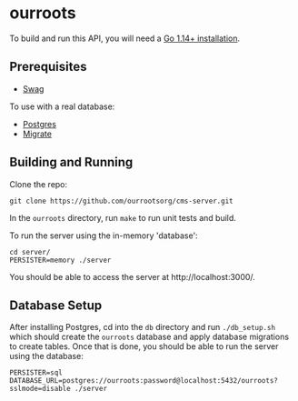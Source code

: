 # ourroots

To build and run this API, you will need a [Go 1.14+ installation](https://golang.org/dl/). 

## Prerequisites

* [Swag](https://github.com/swaggo/swag#getting-started)

To use with a real database:
* [Postgres](https://www.postgresql.org/download/)
* [Migrate](https://github.com/golang-migrate/migrate/tree/master/cmd/migrate)

## Building and Running

Clone the repo:
```
git clone https://github.com/ourrootsorg/cms-server.git
```
In the `ourroots` directory, run `make` to run unit tests and build.

To run the server using the in-memory 'database':
```
cd server/
PERSISTER=memory ./server
```

You should be able to access the server at http://localhost:3000/. 

## Database Setup

After installing Postgres, cd into the `db` directory and run `./db_setup.sh` which should create the `ourroots` database and apply database migrations to create tables. Once that is done, you should be able to run the server using the database:
```
PERSISTER=sql DATABASE_URL=postgres://ourroots:password@localhost:5432/ourroots?sslmode=disable ./server
```
